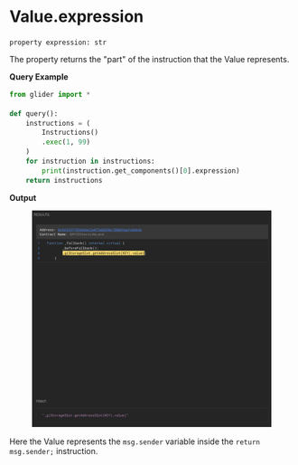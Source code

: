 # Value.expression

`property expression: str`

The property returns the "part" of the instruction that the Value represents.

**Query Example**

```python
from glider import *

def query():
    instructions = (
        Instructions()
        .exec(1, 99)
    )
    for instruction in instructions:
        print(instruction.get_components()[0].expression)
    return instructions
```

**Output**

<figure><img src="../../.gitbook/assets/image (44).png" alt=""><figcaption></figcaption></figure>

Here the Value represents the `msg.sender` variable inside the `return msg.sender;` instruction.
